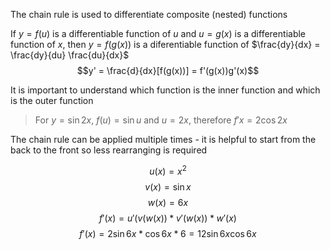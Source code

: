 The chain rule is used to differentiate composite (nested) functions

If $y = f(u)$ is a differentiable function of $u$ and $u = g(x)$ is a differentiable function of $x$, then $y = f(g(x))$ is a diferentiable function of $\frac{dy}{dx} = \frac{dy}{du} \frac{du}{dx}$
$$y' = \frac{d}{dx}[f(g(x))] = f'(g(x))g'(x)$$

It is important to understand which function is the inner function and which is the outer function

> For $y =\sin{2x}$, $f(u) = \sin{u}$ and $u = 2x$, therefore $f'x = 2 \cos 2x$

The chain rule can be applied multiple times - it is helpful to start from the back to the front so less rearranging is required

$$u(x) = x^2$$
$$v(x) = \sin{x}$$
$$w(x) = 6x$$
$$f'(x) = u'(v(w(x)) * v'(w(x)) * w'(x)$$
$$f'(x) = 2\sin{6x} * \cos{6x} * 6 = 12 \sin{6x} \cos{6x}$$
